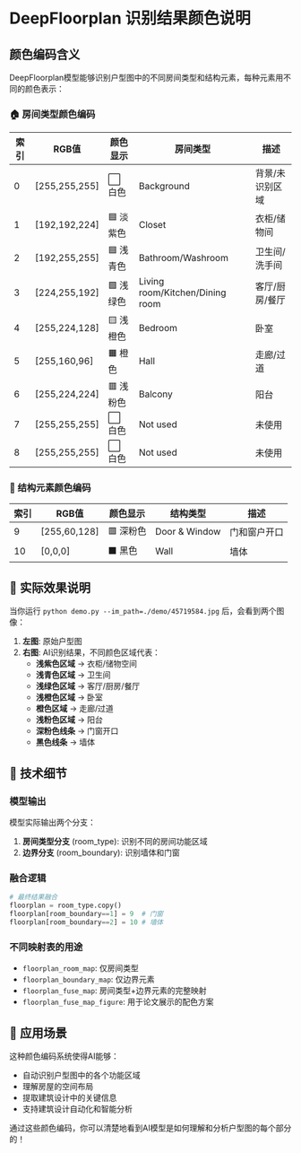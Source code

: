 # DeepFloorplan 识别结果颜色说明

## 颜色编码含义

DeepFloorplan模型能够识别户型图中的不同房间类型和结构元素，每种元素用不同的颜色表示：

### 🏠 房间类型颜色编码

| 索引 | RGB值 | 颜色显示 | 房间类型 | 描述 |
|------|-------|----------|----------|------|
| 0 | [255,255,255] | ⬜ 白色 | Background | 背景/未识别区域 |
| 1 | [192,192,224] | 🟦 淡紫色 | Closet | 衣柜/储物间 |
| 2 | [192,255,255] | 🟦 浅青色 | Bathroom/Washroom | 卫生间/洗手间 |
| 3 | [224,255,192] | 🟩 浅绿色 | Living room/Kitchen/Dining room | 客厅/厨房/餐厅 |
| 4 | [255,224,128] | 🟨 浅橙色 | Bedroom | 卧室 |
| 5 | [255,160,96] | 🟧 橙色 | Hall | 走廊/过道 |
| 6 | [255,224,224] | 🟥 浅粉色 | Balcony | 阳台 |
| 7 | [255,255,255] | ⬜ 白色 | Not used | 未使用 |
| 8 | [255,255,255] | ⬜ 白色 | Not used | 未使用 |

### 🚪 结构元素颜色编码

| 索引 | RGB值 | 颜色显示 | 结构类型 | 描述 |
|------|-------|----------|----------|------|
| 9 | [255,60,128] | 🟥 深粉色 | Door & Window | 门和窗户开口 |
| 10 | [0,0,0] | ⬛ 黑色 | Wall | 墙体 |

## 🎨 实际效果说明

当你运行 `python demo.py --im_path=./demo/45719584.jpg` 后，会看到两个图像：

1. **左图**: 原始户型图
2. **右图**: AI识别结果，不同颜色区域代表：
   - **浅紫色区域** → 衣柜/储物空间
   - **浅青色区域** → 卫生间
   - **浅绿色区域** → 客厅/厨房/餐厅
   - **浅橙色区域** → 卧室  
   - **橙色区域** → 走廊/过道
   - **浅粉色区域** → 阳台
   - **深粉色线条** → 门窗开口
   - **黑色线条** → 墙体

## 🔧 技术细节

### 模型输出
模型实际输出两个分支：
1. **房间类型分支** (room_type): 识别不同的房间功能区域
2. **边界分支** (room_boundary): 识别墙体和门窗

### 融合逻辑
```python
# 最终结果融合
floorplan = room_type.copy()
floorplan[room_boundary==1] = 9  # 门窗
floorplan[room_boundary==2] = 10 # 墙体
```

### 不同映射表的用途
- `floorplan_room_map`: 仅房间类型
- `floorplan_boundary_map`: 仅边界元素
- `floorplan_fuse_map`: 房间类型+边界元素的完整映射
- `floorplan_fuse_map_figure`: 用于论文展示的配色方案

## 🎯 应用场景

这种颜色编码系统使得AI能够：
- 自动识别户型图中的各个功能区域
- 理解房屋的空间布局
- 提取建筑设计中的关键信息
- 支持建筑设计自动化和智能分析

通过这些颜色编码，你可以清楚地看到AI模型是如何理解和分析户型图的每个部分的！
